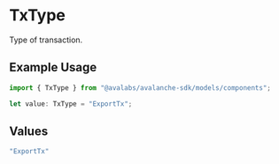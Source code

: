 # TxType

Type of transaction.

## Example Usage

```typescript
import { TxType } from "@avalabs/avalanche-sdk/models/components";

let value: TxType = "ExportTx";
```

## Values

```typescript
"ExportTx"
```